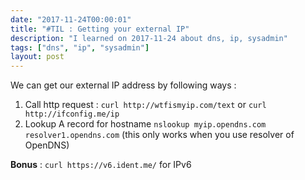 ```yaml
---
date: "2017-11-24T00:00:01"
title: "#TIL : Getting your external IP"
description: "I learned on 2017-11-24 about dns, ip, sysadmin"
tags: ["dns", "ip", "sysadmin"]
layout: post
---
```



We can get our external IP address by following ways :

1. Call http request : `curl http://wtfismyip.com/text` or `curl http://ifconfig.me/ip`
2. Lookup A record for hostname `nslookup myip.opendns.com resolver1.opendns.com` (this only works when you use resolver of OpenDNS)

**Bonus** : `curl https://v6.ident.me/` for IPv6
